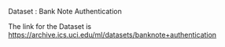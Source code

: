 Dataset : Bank Note Authentication

The link for the Dataset is https://archive.ics.uci.edu/ml/datasets/banknote+authentication
